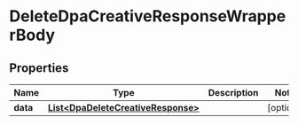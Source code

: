 

# DeleteDpaCreativeResponseWrapperBody


## Properties

Name | Type | Description | Notes
------------ | ------------- | ------------- | -------------
**data** | [**List&lt;DpaDeleteCreativeResponse&gt;**](DpaDeleteCreativeResponse.md) |  |  [optional]



